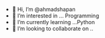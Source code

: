 - 👋 Hi, I’m @ahmadshapan
- 👀 I’m interested in ... Programming
- 🌱 I’m currently learning ...Python
- 💞️ I’m looking to collaborate on .. 

<!---
ahmadshapan/ahmadshapan is a ✨ special ✨ repository 
--->
